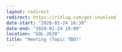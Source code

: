 ```yaml
---
layout: redirect
redirect: https://ritlug.com/get-involved
date-start: "2020-01-24 16:30"
date-end: "2020-01-24 18:00"
location: "GOL-2620"
title: "Meeting (Topic TBD)"
---
```

